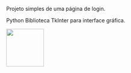 <html>

<title> Página de Login </title>

Projeto simples de uma página de login.

<title> Principais tecnologias utilizadas </title>

Python
Biblioteca TkInter para interface gráfica.

<img src="C:\Users\alici\OneDrive\Imagens\Capturas de tela\Captura de tela 2023-04-22 175303.png" width="100" height="100"/>
</html>
